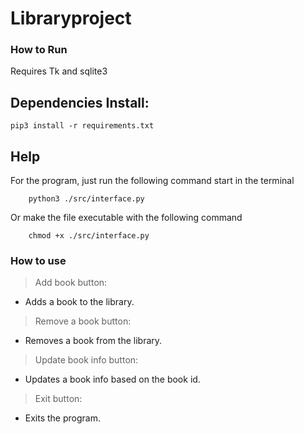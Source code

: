 # Libraryproject

### How to Run

Requires Tk and sqlite3

## Dependencies Install:

    pip3 install -r requirements.txt

##  Help

For the program, just run the following command start in the terminal

```console
    python3 ./src/interface.py
```

Or make the file executable with the following command

```console
    chmod +x ./src/interface.py
```

### How to use

 > Add book button:

   * Adds a book to the library.
 
 > Remove a book button:
    
   * Removes a book from the library.

 > Update book info button:

   * Updates a book info based on the book id.

  > Exit button:

   * Exits the program.

  
